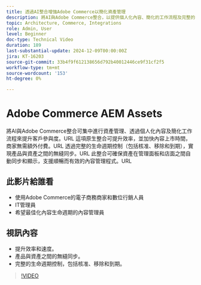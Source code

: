 ```yaml
---
title: 透過AI整合增強Adobe Commerce以簡化資產管理
description: 將AI與Adobe Commerce整合，以提供個人化內容、簡化的工作流程及完整的資產生命週期控制。
topic: Architecture, Commerce, Integrations
role: Admin, User
level: Beginner
doc-type: Technical Video
duration: 189
last-substantial-update: 2024-12-09T00:00:00Z
jira: KT-16203
source-git-commit: 33b4f9f612138656d792b40012446ce9f31cf2f5
workflow-type: tm+mt
source-wordcount: '153'
ht-degree: 0%

---
```



# Adobe Commerce AEM Assets

將AI與Adobe Commerce整合可集中進行資產管理、透過個人化內容及簡化工作流程來提升客戶參與度。&#x200B;URL 這項原生整合可提升效率，並加快內容上市時間，商家無需額外付費。&#x200B;URL 透過完整的生命週期控制（包括核准、移除和到期），實現產品與資產之間的無縫同步。&#x200B;URL 此整合可確保資產在管理面板和店面之間自動同步和顯示，支援順暢而有效的內容管理程式。&#x200B;URL

## 此影片給誰看

- 使用Adobe Commerce的電子商務商家和數位行銷人員
- IT管理員
- 希望最佳化內容生命週期的內容管理員

## 視訊內容

- 提升效率和速度。
- 產品與資產之間的無縫同步。
- 完整的生命週期控制，包括核准、移除和到期。

>[!VIDEO](https://video.tv.adobe.com/v/3434087?learn=on&captions=chi_hant)
